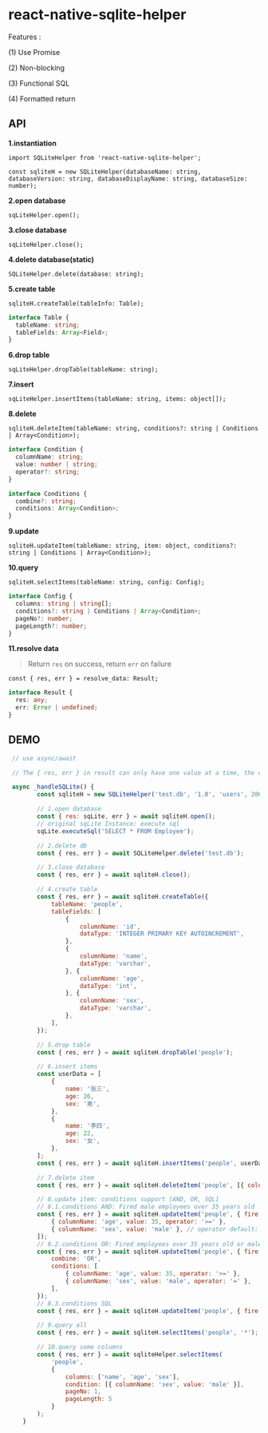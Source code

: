 # react-native-sqlite-helper

Features :

(1) Use Promise
 
(2) Non-blocking

(3) Functional SQL

(4) Formatted return

## API

**1.instantiation**

`import SQLiteHelper from 'react-native-sqlite-helper';`

`const sqliteH = new SQLiteHelper(databaseName: string, databaseVersion: string, databaseDisplayName: string, databaseSize: number);`

**2.open database**

`sqLiteHelper.open();`

**3.close database**

`sqLiteHelper.close();`

**4.delete database(static)**

`SQLiteHelper.delete(database: string);`

**5.create table**

`sqliteH.createTable(tableInfo: Table);`

```typescript
interface Table {
  tableName: string;
  tableFields: Array<Field>;
}
```

**6.drop table**

`sqLiteHelper.dropTable(tableName: string);`

**7.insert**

`sqLiteHelper.insertItems(tableName: string, items: object[]);`

**8.delete**

`sqliteH.deleteItem(tableName: string, conditions?: string | Conditions | Array<Condition>);`

```typescript
interface Condition {
  columnName: string;
  value: number | string;
  operator?: string;
}

interface Conditions {
  combine?: string;
  conditions: Array<Condition>;
}
```

**9.update**

`sqliteH.updateItem(tableName: string, item: object, conditions?: string | Conditions | Array<Condition>);`

**10.query**

`sqliteH.selectItems(tableName: string, config: Config);`

```typescript
interface Config {
  columns: string | string[];
  conditions?: string | Conditions | Array<Condition>;
  pageNo?: number;
  pageLength?: number;
}
```

**11.resolve data**

> Return `res` on success, return `err` on failure

`const { res, err } = resolve_data: Result;`

```typescript
interface Result {
  res: any;
  err: Error | undefined;
}
```

## DEMO

```javascript
 // use async/await

 // The { res, err } in result can only have one value at a time, the other is undefined

 async _handleSQLite() {
        const sqliteH = new SQLiteHelper('test.db', '1.0', 'users', 2000);

        // 1.open database
        const { res: sqLite, err } = await sqliteH.open();
        // original sqLite Instance: execute sql
        sqLite.executeSql('SELECT * FROM Employee');

        // 2.delete db
        const { res, err } = await SQLiteHelper.delete('test.db');

        // 3.close database
        const { res, err } = await sqliteH.close();

        // 4.create table
        const { res, err } = await sqliteH.createTable({
            tableName: 'people',
            tableFields: [
                {
                    columnName: 'id',
                    dataType: 'INTEGER PRIMARY KEY AUTOINCREMENT',
                },
                {
                    columnName: 'name',
                    dataType: 'varchar',
                }, {
                    columnName: 'age',
                    dataType: 'int',
                }, {
                    columnName: 'sex',
                    dataType: 'varchar',
                },
            ],
        });

        // 5.drop table
        const { res, err } = await sqliteH.dropTable('people');

        // 6.insert items
        const userData = [
            {
                name: '张三',
                age: 26,
                sex: '男',
            },
            {
                name: '李四',
                age: 22,
                sex: '女',
            },
        ];
        const { res, err } = await sqliteH.insertItems('people', userData);

        // 7.delete item
        const { res, err } = await sqliteH.deleteItem('people', [{ columnName: 'age', value: 35, operator: '>=' }]);

        // 8.update item: conditions support [AND, OR, SQL]
        // 8.1.conditions AND: Fired male employees over 35 years old
        const { res, err } = await sqliteH.updateItem('people', { fire: 'YES' }, [
            { columnName: 'age', value: 35, operator: '>=' },
            { columnName: 'sex', value: 'male' }, // operator default: =
        ]);
        // 8.2.conditions OR: Fired employees over 35 years old or male employees
        const { res, err } = await sqliteH.updateItem('people', { fire: 'YES' }, {
            combine: 'OR',
            conditions: [
                { columnName: 'age', value: 35, operator: '>=' },
                { columnName: 'sex', value: 'male', operator: '=' },
            ],
        });
        // 8.3.conditions SQL
        const { res, err } = await sqliteH.updateItem('people', { fire: 'YES' }, 'age>=35 and sex=\'male\'');

        // 9.query all
        const { res, err } = await sqliteH.selectItems('people', '*');

        // 10.query some columns
        const { res, err } = await sqliteHelper.selectItems(
            'people',
            {
                columns: ['name', 'age', 'sex'],
                condition: [{ columnName: 'sex', value: 'male' }],
                pageNo: 1,
                pageLength: 5
            }
        );
    }
```
